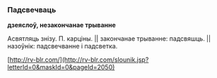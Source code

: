 ### Падсвечваць
**дзеяслоў, незакончанае трыванне**

Асвятляць знізу. П. карціны. || закончанае трыванне: падсвяшць. || назоўнік: падсвечванне і падсветка.

<a rel="author">[http://rv-blr.com/](http://rv-blr.com/slounik.jsp?letterId=0&maskId=0&pageId=2050)</a>
